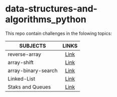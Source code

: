 # data-structures-and-algorithms_python

This repo contain challenges in the folowing topics:

|SUBJECTS  |                 LINKS             |
--------------------|:--------------------------------------------------------:|
|reverse-array       | [Link](data-structures-and-algorithms-python/data_structures_and_algorithms_python/challenges/array_reverse/)|
|array-shift         | [Link](data-structures-and-algorithms-python/data_structures_and_algorithms_python/challenges/array_shift/)|
|array-binary-search | [Link](data-structures-and-algorithms-python/data_structures_and_algorithms_python/challenges/array_binary_search/)|
|Linked-List         | [Link](data-structures-and-algorithms-python/data_structures_and_algorithms_python/data_structures/linked_list/)|
|Staks and Queues    | [Link](data-structures-and-algorithms-python/data_structures_and_algorithms_python/data_structures/stacks_and_queues/)|